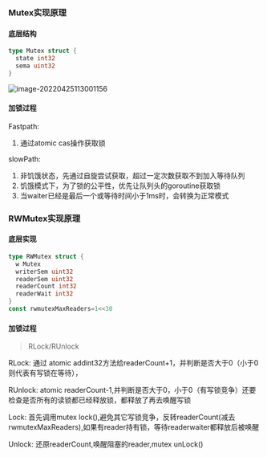 ### Mutex实现原理

#### 底层结构

```go
type Mutex struct {
  state int32
  sema uint32
}
```

![image-20220425113001156](/Users/chengjin/my-github/blog/jimDevil.github.io/images/image-20220425113001156.png)

#### 加锁过程

Fastpath:

1.  通过atomic cas操作获取锁	

slowPath:

1. 非饥饿状态，先通过自旋尝试获取，超过一定次数获取不到加入等待队列
2. 饥饿模式下，为了锁的公平性，优先让队列头的goroutine获取锁
3. 当waiter已经是最后一个或等待时间小于1ms时，会转换为正常模式



### RWMutex实现原理

#### 底层实现

```go
type RWMutex struct {
  w Mutex
  writerSem uint32
  readerSem uint32
  readerCount int32
  readerWait int32
}
const rwmutexMaxReaders=1<<30
```



#### 加锁过程

> RLock/RUnlock

RLock: 通过 atomic addint32方法给readerCount+1，并判断是否大于0（小于0则代表有写锁在等待），

RUnlock: atomic readerCount-1,并判断是否大于0，小于0（有写锁竞争）还要检查是否所有的读锁都已经释放锁，都释放了再去唤醒写锁

Lock: 首先调用mutex lock(),避免其它写锁竞争，反转readerCount(减去rwmutexMaxReaders),如果有reader持有锁，等待readerwaiter都释放后被唤醒

Unlock: 还原readerCount,唤醒阻塞的reader,mutex unLock()

